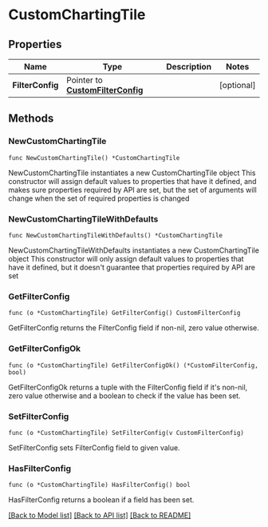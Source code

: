 # CustomChartingTile

## Properties

Name | Type | Description | Notes
------------ | ------------- | ------------- | -------------
**FilterConfig** | Pointer to [**CustomFilterConfig**](CustomFilterConfig.md) |  | [optional] 

## Methods

### NewCustomChartingTile

`func NewCustomChartingTile() *CustomChartingTile`

NewCustomChartingTile instantiates a new CustomChartingTile object
This constructor will assign default values to properties that have it defined,
and makes sure properties required by API are set, but the set of arguments
will change when the set of required properties is changed

### NewCustomChartingTileWithDefaults

`func NewCustomChartingTileWithDefaults() *CustomChartingTile`

NewCustomChartingTileWithDefaults instantiates a new CustomChartingTile object
This constructor will only assign default values to properties that have it defined,
but it doesn't guarantee that properties required by API are set

### GetFilterConfig

`func (o *CustomChartingTile) GetFilterConfig() CustomFilterConfig`

GetFilterConfig returns the FilterConfig field if non-nil, zero value otherwise.

### GetFilterConfigOk

`func (o *CustomChartingTile) GetFilterConfigOk() (*CustomFilterConfig, bool)`

GetFilterConfigOk returns a tuple with the FilterConfig field if it's non-nil, zero value otherwise
and a boolean to check if the value has been set.

### SetFilterConfig

`func (o *CustomChartingTile) SetFilterConfig(v CustomFilterConfig)`

SetFilterConfig sets FilterConfig field to given value.

### HasFilterConfig

`func (o *CustomChartingTile) HasFilterConfig() bool`

HasFilterConfig returns a boolean if a field has been set.


[[Back to Model list]](../README.md#documentation-for-models) [[Back to API list]](../README.md#documentation-for-api-endpoints) [[Back to README]](../README.md)


